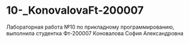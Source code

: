 # 10-_KonovalovaFt-200007
Лабораторная работа №10 по прикладному программированию, выполнила студентка Фт-200007 Коновалова София Александровна
